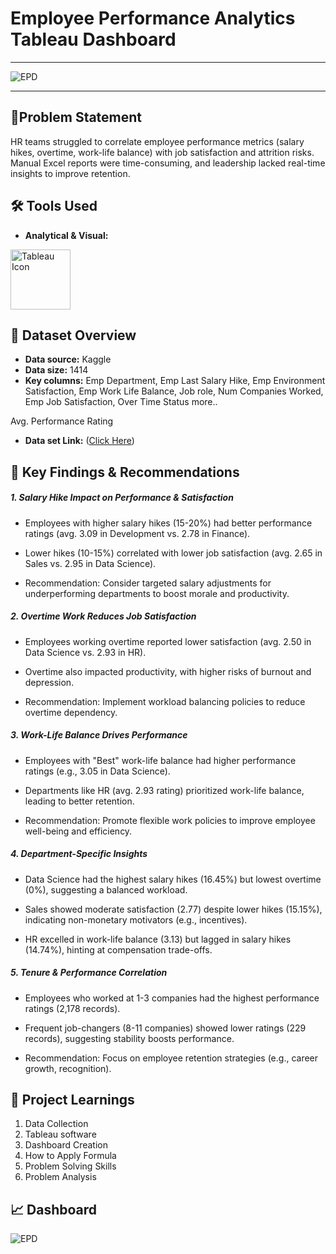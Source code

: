# **Employee Performance Analytics Tableau Dashboard**

--------------------------------------------------------------------------------------------------------------------------------------------------------------------------------------------------------------------




![EPD](https://github.com/user-attachments/assets/e71ea704-b9dc-4003-9ab4-a6cee19a9235)





--------------------------------------------------------------------------------------------

## 🎯Problem Statement
HR teams struggled to correlate employee performance metrics (salary hikes, overtime, work-life balance) with job satisfaction and attrition risks. Manual Excel reports were time-consuming, and leadership lacked real-time insights to improve retention.



## 🛠️ Tools Used

- **Analytical & Visual:**
<img width="96" height="96" src="https://img.icons8.com/color/144/tableau-software.png" alt="Tableau Icon"/>



## 📅 Dataset Overview

- **Data source:** Kaggle
- **Data size:** 1414
- **Key columns:** Emp Department, Emp Last Salary Hike, Emp Environment Satisfaction, Emp Work Life Balance, Job role, Num Companies Worked, Emp Job Satisfaction, Over Time Status more..

Avg. Performance Rating
- **Data set Link:** ([Click Here](https://github.com/anandshaw123/Employee-Performance-Analytics-Tableau-Dashboard/blob/main/Employee%20Performance%20Dataset.xlsx))



## 🔎 Key Findings & Recommendations

##### 1. Salary Hike Impact on Performance & Satisfaction
 - Employees with higher salary hikes (15-20%) had better performance ratings (avg. 3.09 in Development vs. 2.78 in Finance).

 - Lower hikes (10-15%) correlated with lower job satisfaction (avg. 2.65 in Sales vs. 2.95 in Data Science).

 - Recommendation: Consider targeted salary adjustments for underperforming departments to boost morale and productivity.

##### 2. Overtime Work Reduces Job Satisfaction
 - Employees working overtime reported lower satisfaction (avg. 2.50 in Data Science vs. 2.93 in HR).

 - Overtime also impacted productivity, with higher risks of burnout and depression.

 - Recommendation: Implement workload balancing policies to reduce overtime dependency.

##### 3. Work-Life Balance Drives Performance
 - Employees with "Best" work-life balance had higher performance ratings (e.g., 3.05 in Data Science).

 - Departments like HR (avg. 2.93 rating) prioritized work-life balance, leading to better retention.

 - Recommendation: Promote flexible work policies to improve employee well-being and efficiency.

##### 4. Department-Specific Insights
 - Data Science had the highest salary hikes (16.45%) but lowest overtime (0%), suggesting a balanced workload.

 - Sales showed moderate satisfaction (2.77) despite lower hikes (15.15%), indicating non-monetary motivators (e.g., incentives).

 - HR excelled in work-life balance (3.13) but lagged in salary hikes (14.74%), hinting at compensation trade-offs.

##### 5. Tenure & Performance Correlation
 - Employees who worked at 1-3 companies had the highest performance ratings (2,178 records).

 - Frequent job-changers (8-11 companies) showed lower ratings (229 records), suggesting stability boosts performance.

 - Recommendation: Focus on employee retention strategies (e.g., career growth, recognition).


## 🧠 Project Learnings
1. Data Collection
2. Tableau software
3. Dashboard Creation
4. How to Apply Formula
5. Problem Solving Skills
6. Problem Analysis


## 📈 Dashboard

![EPD](https://github.com/user-attachments/assets/3ff98e5e-85f0-4783-a96e-cb82a6348008)










